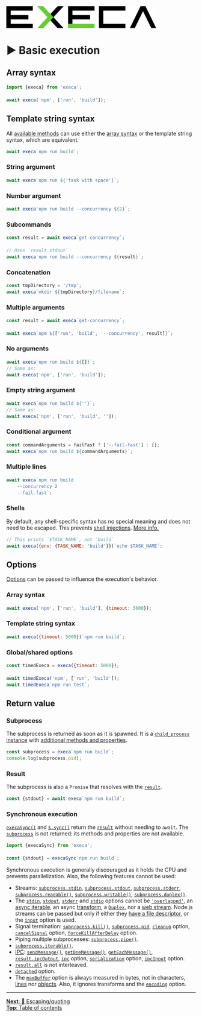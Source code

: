 <picture>
	<source media="(prefers-color-scheme: dark)" srcset="../media/logo_dark.svg">
	<img alt="execa logo" src="../media/logo.svg" width="400">
</picture>
<br>

# ▶️ Basic execution

## Array syntax

```js
import {execa} from 'execa';

await execa('npm', ['run', 'build']);
```

## Template string syntax

All [available methods](api.md#methods) can use either the [array syntax](#array-syntax) or the template string syntax, which are equivalent.

```js
await execa`npm run build`;
```

### String argument

```js
await execa`npm run ${'task with space'}`;
```

### Number argument

```js
await execa`npm run build --concurrency ${2}`;
```

### Subcommands

```js
const result = await execa`get-concurrency`;

// Uses `result.stdout`
await execa`npm run build --concurrency ${result}`;
```

### Concatenation

```js
const tmpDirectory = '/tmp';
await execa`mkdir ${tmpDirectory}/filename`;
```

### Multiple arguments

```js
const result = await execa`get-concurrency`;

await execa`npm ${['run', 'build', '--concurrency', result]}`;
```

### No arguments

```js
await execa`npm run build ${[]}`;
// Same as:
await execa('npm', ['run', 'build']);
```

### Empty string argument

```js
await execa`npm run build ${''}`;
// Same as:
await execa('npm', ['run', 'build', '']);
```

### Conditional argument

```js
const commandArguments = failFast ? ['--fail-fast'] : [];
await execa`npm run build ${commandArguments}`;
```

### Multiple lines

```js
await execa`npm run build
	--concurrency 2
	--fail-fast`;
```

### Shells

By default, any shell-specific syntax has no special meaning and does not need to be escaped. This prevents [shell injections](https://en.wikipedia.org/wiki/Code_injection#Shell_injection). [More info.](escaping.md#shells)

```js
// This prints `$TASK_NAME`, not `build`
await execa({env: {TASK_NAME: 'build'}})`echo $TASK_NAME`;
```

## Options

[Options](api.md#options-1) can be passed to influence the execution's behavior.

### Array syntax

```js
await execa('npm', ['run', 'build'], {timeout: 5000});
```

### Template string syntax

```js
await execa({timeout: 5000})`npm run build`;
```

### Global/shared options

```js
const timedExeca = execa({timeout: 5000});

await timedExeca('npm', ['run', 'build']);
await timedExeca`npm run test`;
```

## Return value

### Subprocess

The subprocess is returned as soon as it is spawned. It is a [`child_process` instance](https://nodejs.org/api/child_process.html#child_process_class_childprocess) with [additional methods and properties](api.md#subprocess).

```js
const subprocess = execa`npm run build`;
console.log(subprocess.pid);
```

### Result

The subprocess is also a `Promise` that resolves with the [`result`](api.md#result).

```js
const {stdout} = await execa`npm run build`;
```

### Synchronous execution

[`execaSync()`](api.md#execasyncfile-arguments-options) and [`$.sync()`](api.md#syncfile-arguments-options) return the [`result`](api.md#result) without needing to `await`. The [`subprocess`](#subprocess) is not returned: its methods and properties are not available.

```js
import {execaSync} from 'execa';

const {stdout} = execaSync`npm run build`;
```

Synchronous execution is generally discouraged as it holds the CPU and prevents parallelization. Also, the following features cannot be used:
- Streams: [`subprocess.stdin`](api.md#subprocessstdin), [`subprocess.stdout`](api.md#subprocessstdout), [`subprocess.stderr`](api.md#subprocessstderr), [`subprocess.readable()`](api.md#subprocessreadablereadableoptions), [`subprocess.writable()`](api.md#subprocesswritablewritableoptions), [`subprocess.duplex()`](api.md#subprocessduplexduplexoptions).
- The [`stdin`](api.md#optionsstdin), [`stdout`](api.md#optionsstdout), [`stderr`](api.md#optionsstderr) and [`stdio`](api.md#optionsstdio) options cannot be [`'overlapped'`](api.md#optionsstdout), an [async iterable](lines.md#progressive-splitting), an async [transform](transform.md), a [`Duplex`](transform.md#duplextransform-streams), nor a [web stream](streams.md#web-streams). Node.js streams can be passed but only if either they [have a file descriptor](streams.md#file-descriptors), or the [`input`](api.md#optionsinput) option is used.
- Signal termination: [`subprocess.kill()`](api.md#subprocesskillerror), [`subprocess.pid`](api.md#subprocesspid), [`cleanup`](api.md#optionscleanup) option, [`cancelSignal`](api.md#optionscancelsignal) option, [`forceKillAfterDelay`](api.md#optionsforcekillafterdelay) option.
- Piping multiple subprocesses: [`subprocess.pipe()`](api.md#subprocesspipefile-arguments-options).
- [`subprocess.iterable()`](lines.md#progressive-splitting).
- [IPC](ipc.md): [`sendMessage()`](api.md#sendmessagemessage-sendmessageoptions), [`getOneMessage()`](api.md#getonemessagegetonemessageoptions), [`getEachMessage()`](api.md#geteachmessage), [`result.ipcOutput`](output.md#any-output-type), [`ipc`](api.md#optionsipc) option, [`serialization`](api.md#optionsserialization) option, [`ipcInput`](input.md#any-input-type) option.
- [`result.all`](api.md#resultall) is not interleaved.
- [`detached`](api.md#optionsdetached) option.
- The [`maxBuffer`](api.md#optionsmaxbuffer) option is always measured in bytes, not in characters, [lines](api.md#optionslines) nor [objects](transform.md#object-mode). Also, it ignores transforms and the [`encoding`](api.md#optionsencoding) option.

<hr>

[**Next**: 💬 Escaping/quoting](escaping.md)\
[**Top**: Table of contents](../readme.md#documentation)
